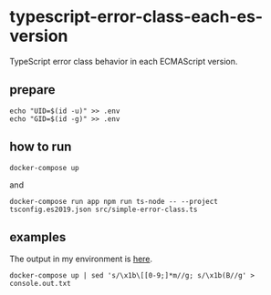 # typescript-error-class-each-es-version

TypeScript error class behavior in each ECMAScript version.

## prepare

```shellsession
echo "UID=$(id -u)" >> .env
echo "GID=$(id -g)" >> .env
```

## how to run

```shellsession
docker-compose up
```

and

```shellsession
docker-compose run app npm run ts-node -- --project tsconfig.es2019.json src/simple-error-class.ts
```

## examples

The output in my environment is [here](console.out.txt).

```shellsession
docker-compose up | sed 's/\x1b\[[0-9;]*m//g; s/\x1b(B//g' > console.out.txt
```
